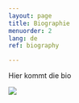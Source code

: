 ```yaml
---
layout: page
title: Biographie
menuorder: 2
lang: de
ref: biography

---
```


Hier kommt die bio

![](assets/bio.jpg)
